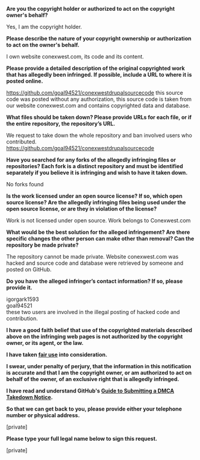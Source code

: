 **Are you the copyright holder or authorized to act on the copyright owner's behalf?**

Yes, I am the copyright holder.

**Please describe the nature of your copyright ownership or authorization to act on the owner's behalf.**

I own website conexwest.com, its code and its content.

**Please provide a detailed description of the original copyrighted work that has allegedly been infringed. If possible, include a URL to where it is posted online.**

https://github.com/goal94521/conexwestdrupalsourcecode this source code was posted without any authorization, this source code is taken from our website conexwest.com and contains copyrighted data and database.

**What files should be taken down? Please provide URLs for each file, or if the entire repository, the repository’s URL.**

We request to take down the whole repository and ban involved users who contributed.  
https://github.com/goal94521/conexwestdrupalsourcecode

**Have you searched for any forks of the allegedly infringing files or repositories? Each fork is a distinct repository and must be identified separately if you believe it is infringing and wish to have it taken down.**

No forks found

**Is the work licensed under an open source license? If so, which open source license? Are the allegedly infringing files being used under the open source license, or are they in violation of the license?**

Work is not licensed under open source. Work belongs to Conexwest.com

**What would be the best solution for the alleged infringement? Are there specific changes the other person can make other than removal? Can the repository be made private?**

The repository cannot be made private. Website conexwest.com was hacked and source code and database were retrieved by someone and posted on GitHub.

**Do you have the alleged infringer’s contact information? If so, please provide it.**

igorgark1593  
goal94521  
these two users are involved in the illegal posting of hacked code and contribution.

**I have a good faith belief that use of the copyrighted materials described above on the infringing web pages is not authorized by the copyright owner, or its agent, or the law.**

**I have taken <a href="https://www.lumendatabase.org/topics/22">fair use</a> into consideration.**

**I swear, under penalty of perjury, that the information in this notification is accurate and that I am the copyright owner, or am authorized to act on behalf of the owner, of an exclusive right that is allegedly infringed.**

**I have read and understand GitHub's <a href="https://docs.github.com/articles/guide-to-submitting-a-dmca-takedown-notice/">Guide to Submitting a DMCA Takedown Notice</a>.**

**So that we can get back to you, please provide either your telephone number or physical address.**

[private]

**Please type your full legal name below to sign this request.**

[private]
